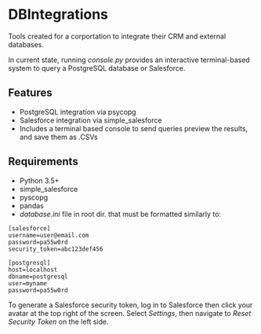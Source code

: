 # DBIntegrations
 Tools created for a corportation to integrate their CRM and external databases.
 
 In current state, running *console.py* provides an interactive terminal-based system to query a PostgreSQL database or Salesforce.

## Features
- PostgreSQL integration via psycopg
- Salesforce integration via simple_salesforce
- Includes a terminal based console to send queries preview the results, and save them as .CSVs

## Requirements
- Python 3.5+
- simple_salesforce
- pyscopg
- pandas
- *database.ini* file in root dir. that must be formatted similarly to:
```
[salesforce]
username=user@email.com
password=pa55w0rd
security_token=abc123def456

[postgresql]
host=localhost
dbname=postgresql
user=myname
password=pa55w0rd
```
To generate a Salesforce security token, log in to Salesforce then click your avatar at the top right of the screen. Select *Settings*, then navigate to *Reset Security Token* on the left side. 

